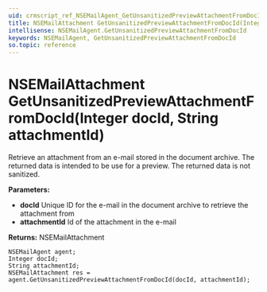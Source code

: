 ```yaml
---
uid: crmscript_ref_NSEMailAgent_GetUnsanitizedPreviewAttachmentFromDocId
title: NSEMailAttachment GetUnsanitizedPreviewAttachmentFromDocId(Integer docId, String attachmentId)
intellisense: NSEMailAgent.GetUnsanitizedPreviewAttachmentFromDocId
keywords: NSEMailAgent, GetUnsanitizedPreviewAttachmentFromDocId
so.topic: reference
---
```


# NSEMailAttachment GetUnsanitizedPreviewAttachmentFromDocId(Integer docId, String attachmentId)

Retrieve an attachment from an e-mail stored in the document archive. The returned data is intended to be use for a preview. The returned data is not sanitized.

**Parameters:**
 - **docId** Unique ID for the e-mail in the document archive to retrieve the attachment from
 - **attachmentId** Id of the attachment in the e-mail

**Returns:** NSEMailAttachment

```crmscript
NSEMailAgent agent;
Integer docId;
String attachmentId;
NSEMailAttachment res = agent.GetUnsanitizedPreviewAttachmentFromDocId(docId, attachmentId);
```

